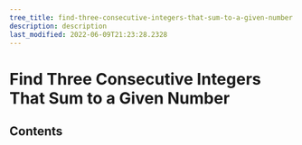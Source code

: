 ```yaml
---
tree_title: find-three-consecutive-integers-that-sum-to-a-given-number
description: description
last_modified: 2022-06-09T21:23:28.2328
---
```


# Find Three Consecutive Integers That Sum to a Given Number

## Contents
